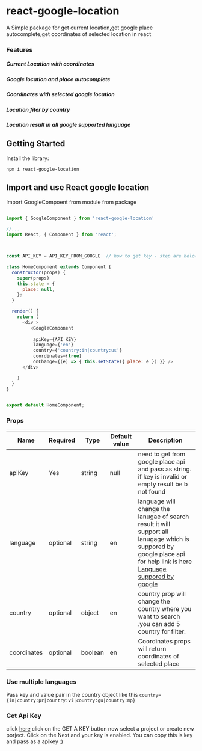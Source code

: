 # react-google-location
A Simple package for get current location,get google place autocomplete,get coordinates of selected location in react

### Features
##### Current Location with coordinates
##### Google location and place autocomplete
##### Coordinates with selected google location
##### Location fiter by country 
##### Location result in all google supported language



## Getting Started
Install the library:

```` npm i react-google-location ````

## Import and use React google location
Import GoogleCompoent from module from package 

```javascript 

import { GoogleComponent } from 'react-google-location' 

//... 
import React, { Component } from 'react';



const API_KEY = API_KEY_FROM_GOOGLE  // how to get key - step are below

class HomeComponent extends Component {
  constructor(props) {
    super(props)
    this.state = {
      place: null,
    };
  }

  render() {
    return (
      <div >
         <GoogleComponent
         
          apiKey={API_KEY}
          language={'en'}
          country={'country:in|country:us'}
          coordinates={true}
          onChange={(e) => { this.setState({ place: e }) }} />
      </div>

    )
  } 
}


export default HomeComponent;

````

### Props


| Name          | Required | Type     | Default value | Description                                                                                                                  |
|-----------------|----------|----------|---------------|------------------------------------------------------------------------------------------------------------------------------|
|   apiKey    | Yes     | string   |      null         | need to get from google place api and pass as string. if key is invalid or empty result be b not found                                                                 |
|   language    | optional     | string   |      en         | language will change the lanugae of search result it will support all lanugage which is suppored by google place api for help link is here  [Language suppored by google](https://developers.google.com/maps/faq#languagesupport)    |                                                     |
|   country    | optional     | object   |      en         | country prop will change the country where you want to search .you can add 5 country for filter.  |
|   coordinates    | optional     | boolean   |      en         | Coordinates props will return coordinates of selected place  |


### Use multiple languages

Pass key and value pair in the country object like this ```` country={in|country:pr|country:vi|country:gu|country:mp}  ````


### Get Api Key 

click [here](https://developers.google.com/places/web-service/get-api-key)
click on the GET A KEY button 
now select a project or create new porject.
Click on the Next and your key is enabled. You can copy this is key and pass as a apikey :)
